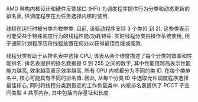 AMD 异构内核设计和硬件反馈接口 (HFI) 为调度程序提供行为分类和动态更新的排名表, 供调度程序在为任务选择内核时使用. 

线程在运行时被分类为枚举类. 目前, 该驱动程序支持 3 个类(0 到 2). 这些类表示可能受益于特殊调度行为的线程性能/功耗特征. 实时线程分类由操作系统使用, 用于通知计划程序应将线程放置在何处以获得最佳性能或能效. 

线程分类有助于从排名表中选择 CPU, 该表从两个维度描述了每个分类的效率和性能排名. 
排名表提供的排名数据是 0 到 255 之间的数字, 其中性能值越高表示性能能力越高, 效率越高表示效率越高. 所有 CPU 内核都分为不同的类 ID. 在每个类排名中, 核心可能具有不同的排名值. 因此, 从每个分类 ID 中选取允许调度程序选择最佳核心, 同时将线程分类到指定的工作负载类中. 内核排名表提供了 PCCT 子空间类型 4 共享内存, 其中包括内存基址和长度. 
